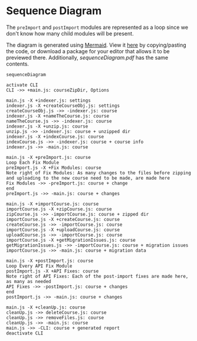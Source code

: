 # Sequence Diagram

The `preImport` and `postImport` modules are represented as a loop since we don't know how many child modules will be present.

The diagram is generated using [Mermaid](https://mermaidjs.github.io/mermaid-live-editor/#/edit/Z3JhcGggVEQKQVtDaHJpc3RtYXNdIC0tPnxHZXQgbW9uZXl8IEIoR28gc2hvcHBpbmcpCkIgLS0-IEN7TGV0IG1lIHRoaW5rfQpDIC0tPnxPbmV8IERbTGFwdG9wXQpDIC0tPnxUd298IEVbaVBob25lXQpDIC0tPnxUaHJlZXwgRltDYXJdCg). View it [here](https://mermaidjs.github.io/mermaid-live-editor/#/edit/Z3JhcGggVEQKQVtDaHJpc3RtYXNdIC0tPnxHZXQgbW9uZXl8IEIoR28gc2hvcHBpbmcpCkIgLS0-IEN7TGV0IG1lIHRoaW5rfQpDIC0tPnxPbmV8IERbTGFwdG9wXQpDIC0tPnxUd298IEVbaVBob25lXQpDIC0tPnxUaHJlZXwgRltDYXJdCg) by copying/pasting the code, or download a package for your editor that allows it to be previewed there. Additionally, *sequenceDiagram.pdf* has the same contents.

```mermaid
sequenceDiagram

activate CLI
CLI ->> +main.js: courseZipDir, Options

main.js -X +indexer.js: settings
indexer.js -X +createCourseObj.js: settings
createCourseObj.js ->> -indexer.js: course
indexer.js -X +nameTheCourse.js: course
nameTheCourse.js ->> -indexer.js: course
indexer.js -X +unzip.js: course
unzip.js ->> -indexer.js: course + unzipped dir
indexer.js -X +indexCourse.js: course
indexCourse.js ->> -indexer.js: course + course info
indexer.js ->> -main.js: course

main.js -X +preImport.js: course
Loop Each Fix Module
preImport.js -X +Fix Modules: course
Note right of Fix Modules: As many changes to the files before zipping and uploading to the new course need to be made, are made here
Fix Modules ->> -preImport.js: course + change
end
preImport.js ->> -main.js: course + changes

main.js -X +importCourse.js: course
importCourse.js -X +zipCourse.js: course
zipCourse.js ->> -importCourse.js: course + zipped dir
importCourse.js -X +createCourse.js: course
createCourse.js ->> -importCourse.js: course
importCourse.js -X +uploadCourse.js: course
uploadCourse.js ->> -importCourse.js: course
importCourse.js -X +getMigrationIssues.js: course
getMigrationIssues.js ->> -importCourse.js: course + migration issues
importCourse.js ->> -main.js: course + migration data

main.js -X +postImport.js: course
Loop Every API Fix Module
postImport.js -X +API Fixes: course
Note right of API Fixes: Each of the post-import fixes are made here, as many as needed
API Fixes ->> -postImport.js: course + changes
end
postImport.js ->> -main.js: course + changes

main.js -X +cleanUp.js: course
cleanUp.js ->> deleteCourse.js: course
cleanUp.js ->> removeFiles.js: course
cleanUp.js ->> -main.js: course
main.js ->> -CLI: course + generated report
deactivate CLI
```
